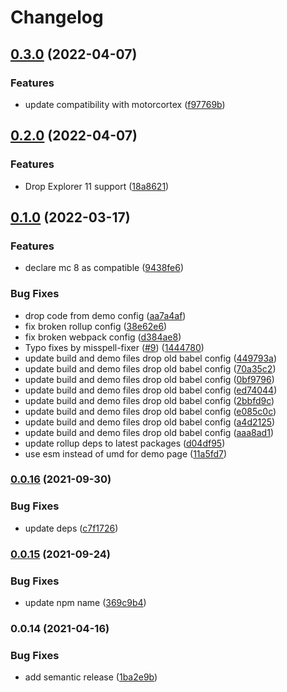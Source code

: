 # Changelog

## [0.3.0](https://github.com/donkeyclip/motorcortex-2dcam/compare/v0.2.0...v0.3.0) (2022-04-07)


### Features

* update compatibility with motorcortex ([f97769b](https://github.com/donkeyclip/motorcortex-2dcam/commit/f97769bac17d9783da48c40c1dc4666aa9dc8244))

## [0.2.0](https://github.com/donkeyclip/motorcortex-2dcam/compare/v0.1.0...v0.2.0) (2022-04-07)


### Features

* Drop Explorer 11 support ([18a8621](https://github.com/donkeyclip/motorcortex-2dcam/commit/18a862163b1ff122aee9687f9330a370ec0c944b))

## [0.1.0](https://www.github.com/donkeyclip/motorcortex-2dcam/compare/v0.0.16...v0.1.0) (2022-03-17)


### Features

* declare mc 8 as compatible ([9438fe6](https://www.github.com/donkeyclip/motorcortex-2dcam/commit/9438fe6f7f340c4d6f3e0960e6fe5f92090b38b2))


### Bug Fixes

* drop code from demo config ([aa7a4af](https://www.github.com/donkeyclip/motorcortex-2dcam/commit/aa7a4af79b82d5af10686d00d4f22fc2e7c3310d))
* fix broken rollup config ([38e62e6](https://www.github.com/donkeyclip/motorcortex-2dcam/commit/38e62e65ab0504e7bedee26e9e9b9f7b2094141c))
* fix broken webpack config ([d384ae8](https://www.github.com/donkeyclip/motorcortex-2dcam/commit/d384ae8cbb4353481a1c84397a1af78de356b5ea))
* Typo fixes by misspell-fixer ([#9](https://www.github.com/donkeyclip/motorcortex-2dcam/issues/9)) ([1444780](https://www.github.com/donkeyclip/motorcortex-2dcam/commit/144478048ab2cea39629124a4e6166e2492839aa))
* update build and demo files drop old babel config ([449793a](https://www.github.com/donkeyclip/motorcortex-2dcam/commit/449793aa30e584c8d4b90185d2e2a018110b3392))
* update build and demo files drop old babel config ([70a35c2](https://www.github.com/donkeyclip/motorcortex-2dcam/commit/70a35c2377c19364cb5ac80aba76e59e395aa897))
* update build and demo files drop old babel config ([0bf9796](https://www.github.com/donkeyclip/motorcortex-2dcam/commit/0bf979620e4970c4f840ed6250a096328c1d2180))
* update build and demo files drop old babel config ([ed74044](https://www.github.com/donkeyclip/motorcortex-2dcam/commit/ed740445217481a39e827b38584797e22dda994e))
* update build and demo files drop old babel config ([2bbfd9c](https://www.github.com/donkeyclip/motorcortex-2dcam/commit/2bbfd9c4458aa8d823ac5cc804cf8d02de82370e))
* update build and demo files drop old babel config ([e085c0c](https://www.github.com/donkeyclip/motorcortex-2dcam/commit/e085c0ce029c9d478d88ef11e4566c962d2cc750))
* update build and demo files drop old babel config ([a4d2125](https://www.github.com/donkeyclip/motorcortex-2dcam/commit/a4d212584e1ae2ad47426110281cc357a02efb95))
* update build and demo files drop old babel config ([aaa8ad1](https://www.github.com/donkeyclip/motorcortex-2dcam/commit/aaa8ad111fdef140b066d3698d446c096f9d63f3))
* update rollup deps to latest packages ([d04df95](https://www.github.com/donkeyclip/motorcortex-2dcam/commit/d04df9502926a1a60c15c0503c48a716deec41ea))
* use esm instead of umd for demo page ([11a5fd7](https://www.github.com/donkeyclip/motorcortex-2dcam/commit/11a5fd7390ea6b4f237b329ee4eb9cdcb29a744c))

### [0.0.16](https://www.github.com/donkeyclip/motorcortex-2dcam/compare/v0.0.15...v0.0.16) (2021-09-30)


### Bug Fixes

* update deps ([c7f1726](https://www.github.com/donkeyclip/motorcortex-2dcam/commit/c7f17261f56ee2877cd452ebfb692c4ccac8906a))

### [0.0.15](https://www.github.com/donkeyclip/motorcortex-2dcam/compare/v0.0.14...v0.0.15) (2021-09-24)


### Bug Fixes

* update npm name ([369c9b4](https://www.github.com/donkeyclip/motorcortex-2dcam/commit/369c9b48a8c2b2fdcc85d1198225954064557825))

### 0.0.14 (2021-04-16)


### Bug Fixes

* add semantic release ([1ba2e9b](https://www.github.com/kissmybutton/motorcortex-2dcam/commit/1ba2e9bd512422622fecf2a79cdf50d8a66c6c1e))
